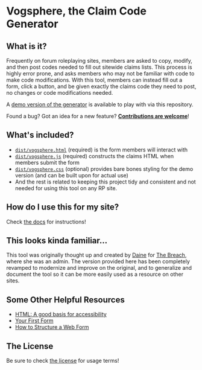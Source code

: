 # Vogsphere, the Claim Code Generator

## What is it?

Frequently on forum roleplaying sites, members are asked to copy, modify, and then post codes needed to fill out sitewide claims lists. This process is highly error prone, and asks members who may not be familiar with code to make code modifications. With this tool, members can instead fill out a form, click a button, and be given exactly the claims code they need to post, no changes or code modifications needed.

A [demo version of the generator](https://magrathea.guide/vogsphere/dist/vogsphere.html) is available to play with via this repository.

Found a bug? Got an idea for a new feature? **[Contributions are welcome](https://github.com/magratheaguide/vogsphere/contribute)**!

## What's included?

-   [`dist/vogsphere.html`](dist/vogsphere.html) (required) is the form members will interact with
-   [`dist/vogsphere.js`](dist/vogsphere.js) (required) constructs the claims HTML when members submit the form
-   [`dist/vogsphere.css`](dist/vogsphere.css) (optional) provides bare bones styling for the demo version (and can be built upon for actual use)
-   And the rest is related to keeping this project tidy and consistent and not needed for using this tool on any RP site.

## How do I use this for my site?

Check [the docs](docs/) for instructions!

## This looks kinda familiar...

This tool was originally thought up and created by [Daine](https://thewildmage.dev) for [The Breach](https://breached.jcink.net/), where she was an admin. The version provided here has been completely revamped to modernize and improve on the original, and to generalize and document the tool so it can be more easily used as a resource on other sites.

## Some Other Helpful Resources

-   [HTML: A good basis for accessibility](https://developer.mozilla.org/en-US/docs/Learn/Accessibility/HTML)
-   [Your First Form](https://developer.mozilla.org/en-US/docs/Learn/Forms/Your_first_form)
-   [How to Structure a Web Form](https://developer.mozilla.org/en-US/docs/Learn/Forms/How_to_structure_a_web_form)

## The License

Be sure to check [the license](LICENSE.md) for usage terms!
